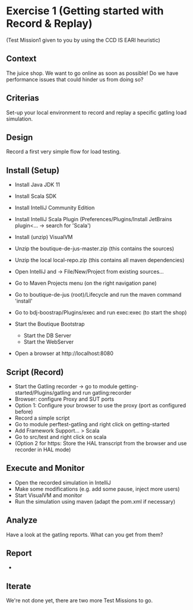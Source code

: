 Exercise 1 (Getting started with Record & Replay)
==========
(Test Mission1 given to you by using the CCD IS EARI heuristic)

Context
---------------
The juice shop.
 We want to go online as soon as possible!
 Do we have performance issues that could hinder us from doing so?

Criterias
---------------
Set-up your local environment to record and replay a specific gatling load simulation.

Design
---------------
Record a first very simple flow for load testing.

Install (Setup)
---------------
- Install Java JDK 11
- Install Scala SDK
- Install IntelliJ Community Edition
- Install IntelliJ Scala Plugin (Preferences/Plugins/Install JetBrains plugin<... -> search for 'Scala')
- Install (unzip) VisualVM

- Unzip the boutique-de-jus-master.zip (this contains the sources)
- Unzip the local local-repo.zip (this contains all maven dependencies)
- Open IntelliJ and -> File/New/Project from existing sources...
- Go to Maven Projects menu (on the right navigation pane)
- Go to boutique-de-jus (root)/Lifecycle and run the maven command 'install'
- Go to bdj-boostrap/Plugins/exec and run exec:exec (to start the shop)
 - Start the Boutique Bootstrap
   - Start the DB Server
   - Start the WebServer
- Open a browser at http://localhost:8080

Script (Record)
---------------
- Start the Gatling recorder -> go to module getting-started/Plugins/gatling and run gatling:recorder
- Browser: configure Proxy and SUT ports
- Option 1: Configure your browser to use the proxy (port as configured before)
- Record a simple script
- Go to module perftest-gatling and right click on getting-started
 - Add Framework Support... > Scala
- Go to src/test and right click on scala
- (Option 2 for https: Store the HAL transcript from the browser and use recorder in HAL mode)

Execute and Monitor
---------------
- Open the recorded simulation in IntelliJ
- Make some modifications (e.g. add some pause, inject more users)
- Start VisualVM and monitor 
- Run the simulation using maven (adapt the pom.xml if necessary)

Analyze
---------------
Have a look at the gatling reports. What can you get from them?

Report
---------------
-
 
Iterate
---------------
We're not done yet, there are two more Test Missions to go.
